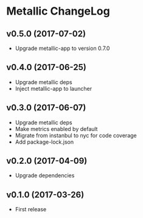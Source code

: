# Metallic ChangeLog

## v0.5.0 (2017-07-02)

 - Upgrade metallic-app to version 0.7.0


## v0.4.0 (2017-06-25)

 - Upgrade metallic deps
 - Inject metallic-app to launcher


## v0.3.0 (2017-06-07)

 - Upgrade metallic deps
 - Make metrics enabled by default
 - Migrate from instanbul to nyc for code coverage
 - Add package-lock.json


## v0.2.0 (2017-04-09)

 - Upgrade dependencies


## v0.1.0 (2017-03-26)

 - First release
